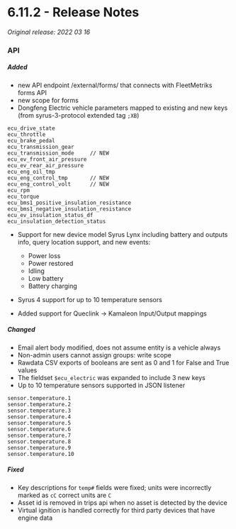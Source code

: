 # 6.11.2 - Release Notes
*Original release: 2022 03 16*

### API

##### Added

- new API endpoint /external/forms/ that connects with FleetMetriks forms API
- new scope for forms
- Dongfeng Electric vehicle parameters mapped to existing and new keys (from syrus-3-protocol extended tag `;XB`)

```
ecu_drive_state
ecu_throttle
ecu_brake_pedal
ecu_transmission_gear
ecu_transmission_mode     // NEW
ecu_ev_front_air_pressure
ecu_ev_rear_air_pressure
ecu_eng_oil_tmp
ecu_eng_control_tmp       // NEW
ecu_eng_control_volt      // NEW
ecu_rpm
ecu_torque
ecu_bms1_positive_insulation_resistance
ecu_bms1_negative_insulation_resistance
ecu_ev_insulation_status_df
ecu_insulation_detection_status
```

- Support for new device model Syrus Lynx including battery and outputs info, query location support, and new events:
    * Power loss
    * Power restored
    * Idling
    * Low battery
    * Battery charging

- Syrus 4 support for up to 10 temperature sensors

- Added support for Queclink -> Kamaleon Input/Output mappings

##### Changed

- Email alert body modified, does not assume entity is a vehicle always
- Non-admin users cannot assign groups: write scope
- Rawdata CSV exports of booleans are sent as 0 and 1 for False and True values
- The fieldset `$ecu_electric` was expanded to include 3 new keys
- Up to 10 temperature sensors supported in JSON listener

```
sensor.temperature.1
sensor.temperature.2
sensor.temperature.3
sensor.temperature.4
sensor.temperature.5
sensor.temperature.6
sensor.temperature.7
sensor.temperature.8
sensor.temperature.9
sensor.temperature.10
```

##### Fixed

- Key descriptions for `temp#` fields were fixed; units were incorrectly marked as `cC` correct units are `C`
- Asset id is removed in trips api when no asset is detected by the device
- Virtual ignition is handled correctly for third party devices that have engine data

